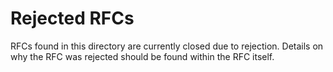 # Rejected RFCs
RFCs found in this directory are currently closed due to rejection. Details on why the RFC was rejected should be found within the RFC itself.

